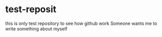 # test-reposit
this is only test repository to see how github work
Someone wants me to write something about myself
